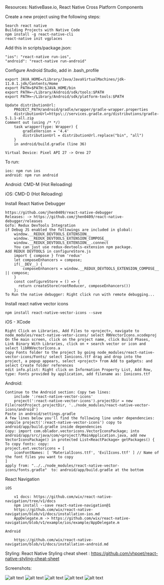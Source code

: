 Resources: NativeBase.io, React Native Cross Platform Components 

Create a new project using the following steps:

    Search react native
    Building Projects with Native Code
    npm install -g react-native-cli
    react-native init vgplaces

Add this in scripts/package.json:

    "ios": "react-native run-ios",
    "android": "react-native run-android"

Configure Android Studio, add in .bash_profile

    export JAVA_HOME=/Library/Java/JavaVirtualMachines/jdk-11.0.1.jdk/Contents/Home
    export PATH=$PATH:$JAVA_HOME/bin
    export PATH=~/Library/Android/sdk/tools:$PATH
    export PATH=~/Library/Android/sdk/platform-tools:$PATH
    
    Update distributionUrl:
        PROJECT_PATH/android/gradle/wrapper/gradle-wrapper.properties
        distributionUrl=https\://services.gradle.org/distributions/gradle-5.1.1-all.zip
    Comment out (using /* */)
        task wrapper(type: Wrapper) {
            gradleVersion = '4.4'
            distributionUrl = distributionUrl.replace("bin", "all")
        }
        in android/build.gradle (line 36)    

    Virtual Device: Pixel API 27 -> Oreo 27
To run:

    ios: npm run ios
    android: npm run android
        
Android: CMD-M (Hot Reloading)

iOS: CMD-D (Hot Reloading)

Install React Native Debugger

    https://github.com/jhen0409/react-native-debugger
    Releases: -> https://github.com/jhen0409/react-native-debugger/releases
    GoTo: Redux DevTools Integration
    if Debug JS enabled the followings are included in global:
        window.__REDUX_DEVTOOLS_EXTENSION__
        window.__REDUX_DEVTOOLS_EXTENSION_COMPOSE__
        window.__REDUX_DEVTOOLS_EXTENSION__.connect
        You can just use redux-devtools-extension npm package.
    Add REDUX DEVTOOLS in configureStore.js
        import { compose } from 'redux'
        let composeEnhancers = compose;        
        if(__DEV__) {
            composeEnhancers = window.__REDUX_DEVTOOLS_EXTENSION_COMPOSE__ || compose;
        }
        const configureStore = () => {
          return createStore(rootReducer, composeEnhancers())
        };
    To Run the native debugger: Right click run with remote debugging...
        
Install react native vector icons

    npm install react-native-vector-icons --save
    
iOS - XCode

    Right Click on Libraries, Add Files to <project>, navigate to node_modules/react-native-vetor-icons/ select RNVectorIcons.xcodeproj
    On the main screen, click on the project name, click Build Phases, Link Binary With Libraries, click on + search vector or icon and select libRNVectorIcons.a
    Copy Fonts folder to the project by going node_modules/react-native-vector-icons/Fonts/ select Ionicons.ttf drag and drop into the project, a popup appears, select <project> from Add to gadgets: and select Create folder references
    edit info.plist: Right click on Information Property List, Add Row, type: Fonts provided by application, add filename as: Ionicons.ttf
                 
Android:

    Continue to the Android section: Copy two lines:   
        include ':react-native-vector-icons'
        project(':react-native-vector-icons').projectDir = new File(rootProject.projectDir, '../node_modules/react-native-vector-icons/android')
    Paste in android/settings.gradle
    A few lines below you'll find the following line under dependencies: compile project(':react-native-vector-icons') copy to android/app/build.gradle inside dependencies
    Copy: import com.oblador.vectoricons.VectorIconsPackage; into android/app/src/java/com/<project?/MainApplication.java, add new VectorIconsPackage() in protected List<ReactPackage> getPackages() {
    To copy fonts: copy: 
    project.ext.vectoricons = [
        iconFontNames: [ 'MaterialIcons.ttf', 'EvilIcons.ttf' ] // Name of the font files you want to copy
    ]
    apply from: "../../node_modules/react-native-vector-icons/fonts.gradle"  to: android/app/build.gradle at the bottom 
        
React Navigation

    iOS
    
        v1 docs: https://github.com/wix/react-native-navigation/tree/v1/docs
        npm install --save react-native-navigation@1    
        https://github.com/wix/react-native-navigation/blob/v1/docs/installation-ios.md    
        AppDelegate.m -> https://github.com/wix/react-native-navigation/blob/v1/example/ios/example/AppDelegate.m
        
    Android
    
        https://github.com/wix/react-native-navigation/blob/v1/docs/installation-android.md
        
Styling: React Native Styling cheat sheet : https://github.com/vhpoet/react-native-styling-cheat-sheet

Screenshots:

![alt text](https://github.com/vghulyan/vgplaces/blob/master/src/assets/screenshots/Login.png)
![alt text](https://github.com/vghulyan/vgplaces/blob/master/src/assets/screenshots/SharePlace.png)
![alt text](https://github.com/vghulyan/vgplaces/blob/master/src/assets/screenshots/FindPlaces.png)
![alt text](https://github.com/vghulyan/vgplaces/blob/master/src/assets/screenshots/FindPlace.png)
![alt text](https://github.com/vghulyan/vgplaces/blob/master/src/assets/screenshots/List.png)